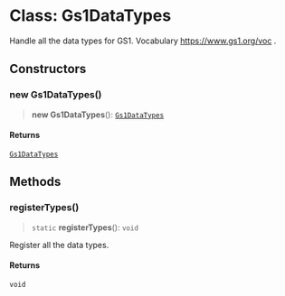 # Class: Gs1DataTypes

Handle all the data types for GS1.
Vocabulary https://www.gs1.org/voc .

## Constructors

### new Gs1DataTypes()

> **new Gs1DataTypes**(): [`Gs1DataTypes`](Gs1DataTypes.md)

#### Returns

[`Gs1DataTypes`](Gs1DataTypes.md)

## Methods

### registerTypes()

> `static` **registerTypes**(): `void`

Register all the data types.

#### Returns

`void`
